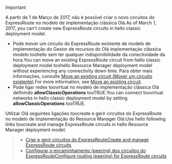 > [!IMPORTANT] 
> <span data-ttu-id="3e0ca-101">A partir de 1 de Março de 2017, não é possível criar o novo circuitos do ExpressRoute no modelo de implementação clássica Olá.</span><span class="sxs-lookup"><span data-stu-id="3e0ca-101">As of March 1, 2017, you can't create new ExpressRoute circuits in hello classic deployment model.</span></span>
> 
> - <span data-ttu-id="3e0ca-102">Pode mover um circuito do ExpressRoute existente de modelo de implementação do Gestor de recursos do Olá implementação clássica modelo toohello sem ter qualquer indisponibilidade da conectividade da hora.</span><span class="sxs-lookup"><span data-stu-id="3e0ca-102">You can move an existing ExpressRoute circuit from hello classic deployment model toohello Resource Manager deployment model without experiencing any connectivity down time.</span></span> <span data-ttu-id="3e0ca-103">Para obter mais informações, consulte [Move an existing circuit (Mover um circuito existente)](../articles/expressroute/expressroute-move.md).</span><span class="sxs-lookup"><span data-stu-id="3e0ca-103">For more information, see [Move an existing circuit](../articles/expressroute/expressroute-move.md).</span></span>
> - <span data-ttu-id="3e0ca-104">Pode ligar redes toovirtual no modelo de implementação clássica Olá definindo **allowClassicOperations** tooTRUE.</span><span class="sxs-lookup"><span data-stu-id="3e0ca-104">You can connect toovirtual networks in hello classic deployment model by setting **allowClassicOperations** tooTRUE.</span></span>
> 
> <span data-ttu-id="3e0ca-105">Utilizar Olá seguintes ligações toocreate e gerir circuitos do ExpressRoute no modelo de implementação do Resource Manager Olá:</span><span class="sxs-lookup"><span data-stu-id="3e0ca-105">Use hello following links toocreate and manage ExpressRoute circuits in hello Resource Manager deployment model:</span></span>

> - [<span data-ttu-id="3e0ca-106">Criar e gerir circuitos do ExpressRoute</span><span class="sxs-lookup"><span data-stu-id="3e0ca-106">Create and manage ExpressRoute circuits</span></span>](../articles/expressroute/expressroute-howto-circuit-portal-resource-manager.md)<br>
> - [<span data-ttu-id="3e0ca-107">Configurar o encaminhamento (peering) dos circuitos do ExpressRoute</span><span class="sxs-lookup"><span data-stu-id="3e0ca-107">Configure routing (peering) for ExpressRoute circuits</span></span>](../articles/expressroute/expressroute-howto-routing-portal-resource-manager.md)
>
>